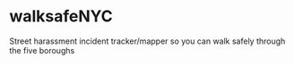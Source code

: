 # walksafeNYC
Street harassment incident tracker/mapper so you can walk safely through the five boroughs
